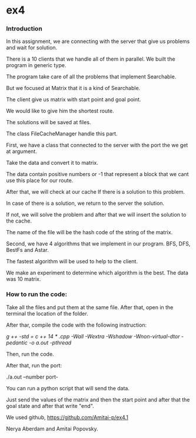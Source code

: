 # ex4

### Introduction

In this assignment, we are connecting with the server that give us problems and wait for solution.

There is a 10 clients that we handle all of them in parallel. We built the program in generic type. 

The program take care of all the problems that implement Searchable. 

But we focused at Matrix that it is a kind of Searchable. 

The client give us matrix with start point and goal point. 

We would like to give him the shortest route.  

The solutions will be saved at files. 

The class FileCacheManager handle this part. 

First, we have a class that connected to the server with the port the we get at argument. 

Take the data and convert it to matrix.  

The data contain positive numbers or -1 that represent a block that we cant use this place for our route. 

After that, we will check at our cache If there is a solution to this problem. 

In case of there is a solution, we return to the server the solution. 

If not, we will solve the problem and after that we will insert the solution to the cache. 

The name of the file will be the hash code of the string of the matrix.

Second, we have 4 algorithms that we implement in our program. BFS, DFS, BestFs and Astar. 

The fastest algorithm will be used to help to the client. 

We make an experiment to determine which algorithm is the best. The data was 10 matrix.


### How to run the code:


Take all the files and put them at the same file. After that, open in the terminal the location of the folder.

After thar, compile the code with the following instruction:

_g ++ -std = c ++ 14 * .cpp -Wall -Wextra -Wshadow -Wnon-virtual-dtor -pedantic -o a.out -pthread_

Then, run the code.

After that, run the port:	

./a.out –number port-

You can run a python script that will send the data. 

Just send the values of the matrix and then the start point and after that the goal state and after that write "end".

We used github, https://github.com/Amitai-p/ex4.1


Nerya Aberdam and Amitai Popovsky.

